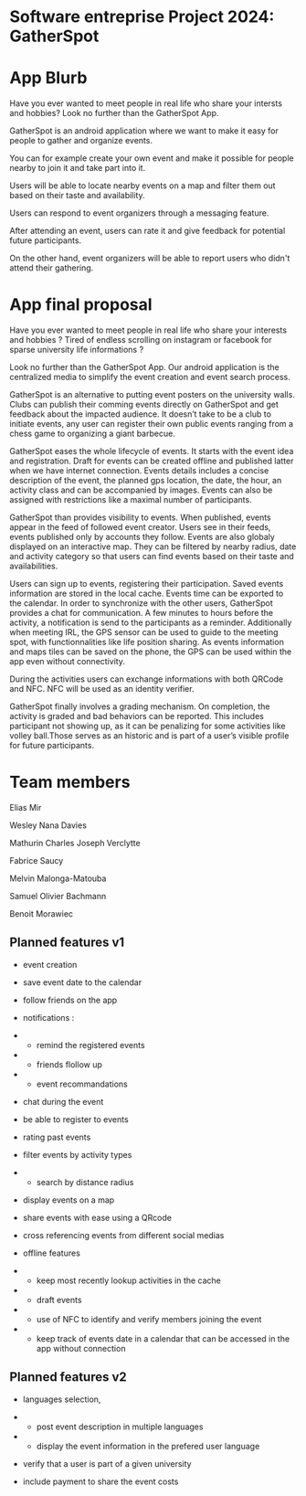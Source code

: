 # Software entreprise Project 2024: GatherSpot

# App Blurb

Have you ever wanted to meet people in real life who share your intersts and hobbies? Look no further than the GatherSpot App.

GatherSpot is an android application where we want to make it easy for people to gather and organize events. 

You can for example create your own event and make it possible for people nearby to join it and take part into it. 

Users will be able to locate nearby events on a map and filter them out based on their taste and availability. 

Users can respond to event organizers through a messaging feature. 

After attending an event, users can rate it and give feedback for potential future participants.

On the other hand, event organizers will be able to report users who didn't attend their gathering.

# App final proposal 

Have you ever wanted to meet people in real life who share your interests and hobbies ? 
Tired of endless scrolling on instagram or facebook for sparse university life informations ? 

Look no further than the GatherSpot App. Our android application is the centralized media to simplify the event creation and event search process. 

GatherSpot is an alternative to putting event posters on the university walls.  Clubs can publish their comming events directly on GatherSpot and get feedback about the impacted audience. It doesn’t take to be a club to initiate events, any user can register their own public events ranging from a chess game to organizing a giant barbecue.

GatherSpot eases the whole lifecycle of events. It starts with the event idea and registration.  Draft for events can be created offline and published latter when we have internet connection. Events details includes a concise description of the event, the planned gps location, the date, the hour, an activity class and can be accompanied by images. Events can also be assigned with restrictions like a maximal number of participants. 

GatherSpot than provides visibility to events. When published, events appear in the feed of followed event creator. Users see in their feeds, events published only by accounts they follow.  Events are also globaly displayed on an interactive map. They can be filtered by nearby radius, date and activity category so that users can find events based on their taste and availabilities. 

Users can sign up to events, registering their participation. Saved events information are stored in the local cache. Events time can be exported to the calendar. In order to synchronize with the other users, GatherSpot provides a chat for communication. A few minutes to hours before the activity, a notification is send to the participants as a reminder.  Additionally when meeting IRL, the GPS sensor can be used to guide to the meeting spot, with functionnalities like life position sharing. As events information and maps tiles 
can be saved on the phone, the GPS can be used within the app even without connectivity. 

During the activities users can exchange informations with both QRCode and NFC. NFC will be used as an identity verifier.

GatherSpot finally involves a grading mechanism. On completion, the activity is graded and bad behaviors can be reported.  This includes participant not showing up, as it can be penalizing for some activities like volley ball.Those serves as an historic and is part of a user’s visible profile for future participants. 

# Team members
Elias Mir 

Wesley Nana Davies 

Mathurin Charles Joseph Verclytte 

Fabrice Saucy 

Melvin Malonga-Matouba 

Samuel Olivier Bachmann 

Benoit Morawiec


## Planned features v1

- event creation

- save event date to the calendar

- follow friends on the app

- notifications :
- - remind the registered events
- - friends flollow up
- - event recommandations
 
- chat during the event 
 
- be able to register to events 

- rating past events 

- filter events by activity types
- - search by distance radius
 
- display events on a map   

- share events with ease using a QRcode

- cross referencing events from different social medias

- offline features
- - keep most recently lookup activities in the cache
- - draft events
- - use of NFC to identify and verify members joining the event
- - keep track of events date in a calendar that can be accessed in the app without connection

## Planned features v2

- languages selection,
- - post event description in multiple languages
- - display the event information in the prefered user language
 
- verify that a user is part of a given university

- include payment to share the event costs 
